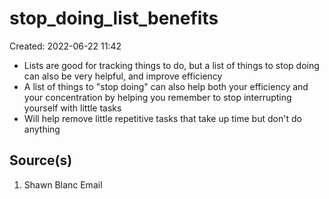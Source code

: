 # stop_doing_list_benefits
Created: 2022-06-22 11:42

- Lists are good for tracking things to do, but a list of things to stop doing can also be very helpful, and improve efficiency
- A list of things to "stop doing" can also help both your efficiency and your concentration by helping you remember to stop interrupting yourself with little tasks
- Will help remove little repetitive tasks that take up time but don't do anything

## Source(s)
1. Shawn Blanc Email
